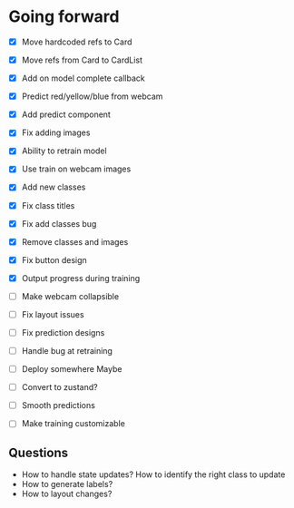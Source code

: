 

# Going forward
* [x] Move hardcoded refs to Card
* [x] Move refs from Card to CardList
* [x] Add on model complete callback
* [x] Predict red/yellow/blue from webcam
* [x] Add predict component
* [x] Fix adding images
* [x] Ability to retrain model
* [x] Use train on webcam images
* [x] Add new classes
* [x] Fix class titles
* [x] Fix add classes bug
* [x] Remove classes and images
* [x] Fix button design
* [x] Output progress during training
* [ ] Make webcam collapsible
* [ ] Fix layout issues
* [ ] Fix prediction designs
* [ ] Handle bug at retraining
* [ ] Deploy somewhere
Maybe
* [ ] Convert to zustand? 
* [ ] Smooth predictions
* [ ] Make training customizable


## Questions
* How to handle state updates? How to identify the right class to update
* How to generate labels?
* How to layout changes?